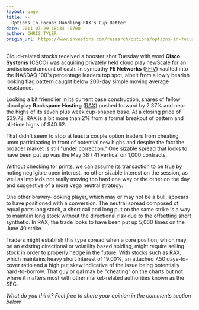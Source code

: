 ```yaml
---
layout: page
title: >-
  Options In Focus: Handling RAX's Cup Better
date: 2011-03-29 18:34 -0700
author: CHRIS TYLER
origin_url: https://www.investors.com/research/options/options-in-focus-handling-raxs-cup-better/
---
```






Cloud-related stocks received a booster shot Tuesday with word **Cisco Systems** ([CSCO](https://research.investors.com/quote.aspx?symbol=CSCO)) was acquiring privately held cloud play newScale for an undisclosed amount of cash. In sympathy **F5 Networks**  ([FFIV](https://research.investors.com/quote.aspx?symbol=FFIV)) vaulted into the NASDAQ 100's percentage leaders top spot, albeit from a lowly bearish looking flag pattern caught below 200-day simple moving average resistance. 

  

Looking a bit friendlier in its current base construction, shares of fellow cloud play **Rackspace Hosting**  ([RAX](https://research.investors.com/quote.aspx?symbol=RAX)) pushed forward by 2.37% and near the highs of its seven plus week cup-shaped base. At a closing price of $39.72, RAX is a bit more than 2% from a formal breakout of pattern and all-time highs of $40.62. 

  

That didn't seem to stop at least a couple option traders from cheating, umm participating in front of potential new highs and despite the fact the broader market is still "under correction." One sizable spread that looks to have been put up was the May 38 / 41 vertical on 1,000 contracts. 

  

Without checking for prints, we can assume its transaction to be true by noting negligible open interest, no other sizable interest on the session, as well as implieds not really moving too hard one way or the other on the day and suggestive of a more vega neutral strategy. 

  

One other brawny-looking player, which may or may not be a bull, appears to have positioned with a conversion. The neutral spread composed of equal parts long stock, a short call and long put on the same strike is a way to maintain long stock without the directional risk due to the offsetting short synthetic. In RAX, the trade looks to have been put up 5,000 times on the June 40 strike. 

  

Traders might establish this type spread when a core position, which may be an existing directional or volatility based holding, might require selling stock in order to properly hedge in the future. With stocks such as RAX, which maintains heavy short interest of 19.00%, an attached 7.50 days-to-cover ratio and a high put skew indicative of the issue being potentially hard-to-borrow. That guy or gal may be "cheating" on the charts but not where it matters most with other market-related authorities known as the SEC.

  

*What do you think? Feel free to share your opinion in the comments section below.*




